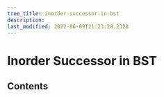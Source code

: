 ```yaml
---
tree_title: inorder-successor-in-bst
description: 
last_modified: 2022-06-09T21:23:28.2328
---
```


# Inorder Successor in BST

## Contents

